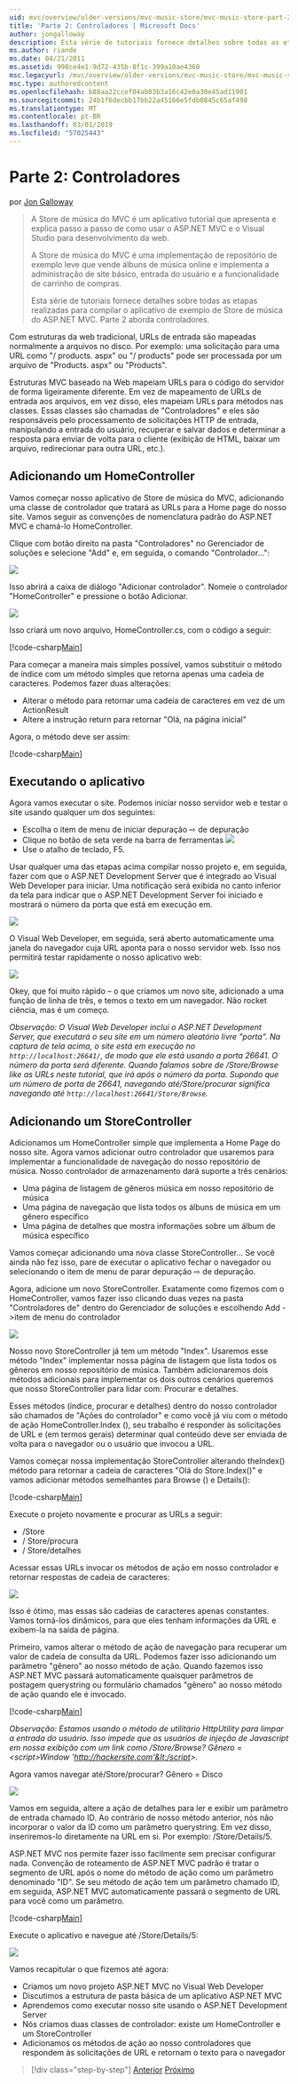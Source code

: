 ```yaml
---
uid: mvc/overview/older-versions/mvc-music-store/mvc-music-store-part-2
title: 'Parte 2: Controladores | Microsoft Docs'
author: jongalloway
description: Esta série de tutoriais fornece detalhes sobre todas as etapas realizadas para compilar o aplicativo de exemplo de Store de música do ASP.NET MVC. Parte 2 aborda controladores.
ms.author: riande
ms.date: 04/21/2011
ms.assetid: 998ce4e1-9d72-435b-8f1c-399a10ae4360
msc.legacyurl: /mvc/overview/older-versions/mvc-music-store/mvc-music-store-part-2
msc.type: authoredcontent
ms.openlocfilehash: b88aa22ccef04ab03b3a16c42e0a30e45ad11901
ms.sourcegitcommit: 24b1f6decbb17bb22a45166e5fdb0845c65af498
ms.translationtype: MT
ms.contentlocale: pt-BR
ms.lasthandoff: 03/01/2019
ms.locfileid: "57025443"
---
```

<a name="part-2-controllers"></a>Parte 2: Controladores
====================
por [Jon Galloway](https://github.com/jongalloway)

> A Store de música do MVC é um aplicativo tutorial que apresenta e explica passo a passo de como usar o ASP.NET MVC e o Visual Studio para desenvolvimento da web.  
>   
> A Store de música do MVC é uma implementação de repositório de exemplo leve que vende álbuns de música online e implementa a administração de site básico, entrada do usuário e a funcionalidade de carrinho de compras.  
>   
> Esta série de tutoriais fornece detalhes sobre todas as etapas realizadas para compilar o aplicativo de exemplo de Store de música do ASP.NET MVC. Parte 2 aborda controladores.


Com estruturas da web tradicional, URLs de entrada são mapeadas normalmente a arquivos no disco. Por exemplo: uma solicitação para uma URL como "/ products. aspx" ou "/ products" pode ser processada por um arquivo de "Products. aspx" ou "Products".

Estruturas MVC baseado na Web mapeiam URLs para o código do servidor de forma ligeiramente diferente. Em vez de mapeamento de URLs de entrada aos arquivos, em vez disso, eles mapeiam URLs para métodos nas classes. Essas classes são chamadas de "Controladores" e eles são responsáveis pelo processamento de solicitações HTTP de entrada, manipulando a entrada do usuário, recuperar e salvar dados e determinar a resposta para enviar de volta para o cliente (exibição de HTML, baixar um arquivo, redirecionar para outra URL, etc.).

## <a name="adding-a-homecontroller"></a>Adicionando um HomeController

Vamos começar nosso aplicativo de Store de música do MVC, adicionando uma classe de controlador que tratará as URLs para a Home page do nosso site. Vamos seguir as convenções de nomenclatura padrão do ASP.NET MVC e chamá-lo HomeController.

Clique com botão direito na pasta "Controladores" no Gerenciador de soluções e selecione "Add" e, em seguida, o comando "Controlador...":

![](mvc-music-store-part-2/_static/image1.jpg)

Isso abrirá a caixa de diálogo "Adicionar controlador". Nomeie o controlador "HomeController" e pressione o botão Adicionar.

![](mvc-music-store-part-2/_static/image1.png)

Isso criará um novo arquivo, HomeController.cs, com o código a seguir:

[!code-csharp[Main](mvc-music-store-part-2/samples/sample1.cs)]

Para começar a maneira mais simples possível, vamos substituir o método de índice com um método simples que retorna apenas uma cadeia de caracteres. Podemos fazer duas alterações:

- Alterar o método para retornar uma cadeia de caracteres em vez de um ActionResult
- Altere a instrução return para retornar "Olá, na página inicial"

Agora, o método deve ser assim:

[!code-csharp[Main](mvc-music-store-part-2/samples/sample2.cs)]

## <a name="running-the-application"></a>Executando o aplicativo

Agora vamos executar o site. Podemos iniciar nosso servidor web e testar o site usando qualquer um dos seguintes:

- Escolha o item de menu de iniciar depuração ⇨ de depuração
- Clique no botão de seta verde na barra de ferramentas ![](mvc-music-store-part-2/_static/image2.jpg)
- Use o atalho de teclado, F5.

Usar qualquer uma das etapas acima compilar nosso projeto e, em seguida, fazer com que o ASP.NET Development Server que é integrado ao Visual Web Developer para iniciar. Uma notificação será exibida no canto inferior da tela para indicar que o ASP.NET Development Server foi iniciado e mostrará o número da porta que está em execução em.

![](mvc-music-store-part-2/_static/image2.png)

O Visual Web Developer, em seguida, será aberto automaticamente uma janela do navegador cuja URL aponta para o nosso servidor web. Isso nos permitirá testar rapidamente o nosso aplicativo web:

![](mvc-music-store-part-2/_static/image3.png)

Okey, que foi muito rápido – o que criamos um novo site, adicionado a uma função de linha de três, e temos o texto em um navegador. Não rocket ciência, mas é um começo.

*Observação: O Visual Web Developer inclui o ASP.NET Development Server, que executará o seu site em um número aleatório livre "porta". Na captura de tela acima, o site está em execução no `http://localhost:26641/`, de modo que ele está usando a porta 26641. O número da porta será diferente. Quando falamos sobre de /Store/Browse like as URLs neste tutorial, que irá após o número da porta. Supondo que um número de porta de 26641, navegando até/Store/procurar significa navegando até `http://localhost:26641/Store/Browse`.*

## <a name="adding-a-storecontroller"></a>Adicionando um StoreController

Adicionamos um HomeController simple que implementa a Home Page do nosso site. Agora vamos adicionar outro controlador que usaremos para implementar a funcionalidade de navegação do nosso repositório de música. Nosso controlador de armazenamento dará suporte a três cenários:

- Uma página de listagem de gêneros música em nosso repositório de música
- Uma página de navegação que lista todos os álbuns de música em um gênero específico
- Uma página de detalhes que mostra informações sobre um álbum de música específico

Vamos começar adicionando uma nova classe StoreController... Se você ainda não fez isso, pare de executar o aplicativo fechar o navegador ou selecionando o item de menu de parar depuração ⇨ de depuração.

Agora, adicione um novo StoreController. Exatamente como fizemos com o HomeController, vamos fazer isso clicando duas vezes na pasta "Controladores de" dentro do Gerenciador de soluções e escolhendo Add -&gt;item de menu do controlador

![](mvc-music-store-part-2/_static/image4.png)

Nosso novo StoreController já tem um método "Index". Usaremos esse método "Index" implementar nossa página de listagem que lista todos os gêneros em nosso repositório de música. Também adicionaremos dois métodos adicionais para implementar os dois outros cenários queremos que nosso StoreController para lidar com: Procurar e detalhes.

Esses métodos (índice, procurar e detalhes) dentro do nosso controlador são chamados de "Ações do controlador" e como você já viu com o método de ação HomeController.Index (), seu trabalho é responder às solicitações de URL e (em termos gerais) determinar qual conteúdo deve ser enviada de volta para o navegador ou o usuário que invocou a URL.

Vamos começar nossa implementação StoreController alterando theIndex() método para retornar a cadeia de caracteres "Olá do Store.Index()" e vamos adicionar métodos semelhantes para Browse () e Details():

[!code-csharp[Main](mvc-music-store-part-2/samples/sample3.cs)]

Execute o projeto novamente e procurar as URLs a seguir:

- /Store
- / Store/procura
- / Store/detalhes

Acessar essas URLs invocar os métodos de ação em nosso controlador e retornar respostas de cadeia de caracteres:

![](mvc-music-store-part-2/_static/image5.png)

Isso é ótimo, mas essas são cadeias de caracteres apenas constantes. Vamos torná-los dinâmicos, para que eles tenham informações da URL e exibem-la na saída de página.

Primeiro, vamos alterar o método de ação de navegação para recuperar um valor de cadeia de consulta da URL. Podemos fazer isso adicionando um parâmetro "gênero" ao nosso método de ação. Quando fazemos isso ASP.NET MVC passará automaticamente quaisquer parâmetros de postagem querystring ou formulário chamados "gênero" ao nosso método de ação quando ele é invocado.

[!code-csharp[Main](mvc-music-store-part-2/samples/sample4.cs)]

*Observação: Estamos usando o método de utilitário HttpUtility para limpar a entrada do usuário. Isso impede que os usuários de injeção de Javascript em nossa exibição com um link como /Store/Browse? Gênero =&lt;script&gt;Window 'http://hackersite.com'&lt;/script&gt;.*

Agora vamos navegar até/Store/procurar? Gênero = Disco

![](mvc-music-store-part-2/_static/image6.png)

Vamos em seguida, altere a ação de detalhes para ler e exibir um parâmetro de entrada chamado ID. Ao contrário de nosso método anterior, nós não incorporar o valor da ID como um parâmetro querystring. Em vez disso, inseriremos-lo diretamente na URL em si. Por exemplo: /Store/Details/5.

ASP.NET MVC nos permite fazer isso facilmente sem precisar configurar nada. Convenção de roteamento de ASP.NET MVC padrão é tratar o segmento de URL após o nome do método de ação como um parâmetro denominado "ID". Se seu método de ação tem um parâmetro chamado ID, em seguida, ASP.NET MVC automaticamente passará o segmento de URL para você como um parâmetro.

[!code-csharp[Main](mvc-music-store-part-2/samples/sample5.cs)]

Execute o aplicativo e navegue até /Store/Details/5:

![](mvc-music-store-part-2/_static/image7.png)

Vamos recapitular o que fizemos até agora:

- Criamos um novo projeto ASP.NET MVC no Visual Web Developer
- Discutimos a estrutura de pasta básica de um aplicativo ASP.NET MVC
- Aprendemos como executar nosso site usando o ASP.NET Development Server
- Nós criamos duas classes de controlador: existe um HomeController e um StoreController
- Adicionamos os métodos de ação ao nosso controladores que respondem às solicitações de URL e retornam o texto para o navegador


> [!div class="step-by-step"]
> [Anterior](mvc-music-store-part-1.md)
> [Próximo](mvc-music-store-part-3.md)
